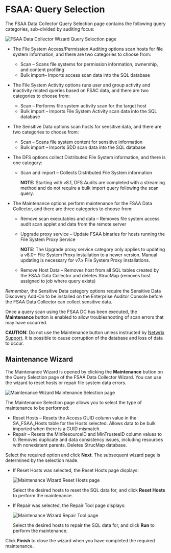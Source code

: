 # FSAA: Query Selection

The FSAA Data Collector Query Selection page contains the following query categories, sub-divided by
auditing focus:

![FSAA Data Collector Wizard Query Selection page](/img/product_docs/accessanalyzer/11.6/admin/datacollector/fsaa/queryselection.webp)

- The File System Access/Permission Auditing options scan hosts for file system information, and
  there are two categories to choose from:
    - Scan – Scans file systems for permission information, ownership, and content profiling
    - Bulk import– Imports access scan data into the SQL database
- The File System Activity options runs user and group activity and inactivity related queries based
  on FSAC data, and there are two categories to choose from:
    - Scan – Performs file system activity scan for the target host
    - Bulk import – Imports File System Activity scan data into the SQL database
- The Sensitive Data options scan hosts for sensitive data, and there are two categories to choose
  from:
    - Scan – Scans file system content for sensitive information
    - Bulk import – Imports SDD scan data into the SQL database
- The DFS options collect Distributed File System information, and there is one category:

    - Scan and import – Collects Distributed File System information

        **NOTE:** Starting with v8.1, DFS Audits are completed with a streaming method and do not
        require a bulk import query following the scan query.

- The Maintenance options perform maintenance for the FSAA Data Collector, and there are three
  categories to choose from:

    - Remove scan executables and data – Removes file system access audit scan applet and data from
      the remote server
    - Upgrade proxy service – Update FSAA binaries for hosts running the File System Proxy Service

        **NOTE:** The Upgrade proxy service category only applies to updating a v8.0+ File System
        Proxy installation to a newer version. Manual updating is necessary for v7.x File System
        Proxy installations.

    - Remove Host Data – Removes host from all SQL tables created by the FSAA Data Collector and
      deletes StrucMap (removes host assigned to job where query exists)

_Remember,_ the Sensitive Data category options require the Sensitive Data Discovery Add-On to be
installed on the Enterprise Auditor Console before the FSAA Data Collector can collect sensitive
data.

Once a query scan using the FSAA DC has been executed, the **Maintenance** button is enabled to
allow troubleshooting of scan errors that may have occurred.

**CAUTION:** Do not use the Maintenance button unless instructed by
[Netwrix Support](https://www.netwrix.com/support.html). It is possible to cause corruption of the
database and loss of data to occur.

## Maintenance Wizard

The Maintenance Wizard is opened by clicking the **Maintenance** button on the Query Selection page
of the FSAA Data Collector Wizard. You can use the wizard to reset hosts or repair file system data
errors.

![Maintenance Wizard Maintenance Selection page](/img/product_docs/accessanalyzer/11.6/admin/datacollector/fsaa/maintenancewizardselection.webp)

The Maintenance Selection page allows you to select the type of maintenance to be performed:

- Reset Hosts – Resets the Access GUID column value in the SA_FSAA_Hosts table for the Hosts
  selected. Allows data to be bulk imported when there is a GUID mismatch.
- Repair – Resets the MinResourceID and MinTrusteeID column values to 0. Removes duplicate and data
  consistency issues, including resources with nonexistent parents. Deletes StrucMap database.

Select the required option and click **Next**. The subsequent wizard page is determined by the
selection made.

- If Reset Hosts was selected, the Reset Hosts page displays:

    ![Maintenance Wizard Reset Hosts page](/img/product_docs/accessanalyzer/11.6/admin/datacollector/fsaa/maintenancewizardresethosts.webp)

    Select the desired hosts to reset the SQL data for, and click **Reset Hosts** to perform the
    maintenance.

- If Repair was selected, the Repair Tool page displays:

    ![Maintenance Wizard Repair Tool page](/img/product_docs/accessanalyzer/11.6/admin/datacollector/fsaa/maintenancewizardrepair.webp)

    Select the desired hosts to repair the SQL data for, and click **Run** to perform the
    maintenance.

Click **Finish** to close the wizard when you have completed the required maintenance.
